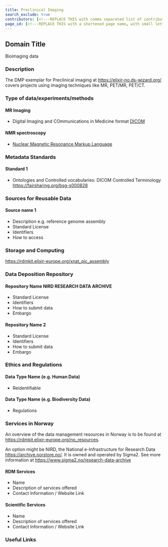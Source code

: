 ```yaml
---
title: Preclinical Imaging
search_exclude: true
contributors: [<!---REPLACE THIS with comma separated list of contributors--->]
page_id: [<!---REPLACE THIS with a shortened page name, with small letters and spaces, or an acronym in capital and small letters--->]
---
```


## Domain Title
<!--Example: High-Throughput Screening-->
Bioimaging data

### Description
The DMP exemplar for Preclinical imaging at https://elixir-no.ds-wizard.org/ covers projects using imaging techniques like MR, PET/MR, PET/CT. 

### Type of data/experiments/methods
#### MR Imaging
- Digital Imaging and COmmunications in Medicine format [DICOM](https://fairsharing.org/bsg-s000114)

#### NMR spectroscopy
- [Nuclear Magnetic Resonance Markup Language](https://fairsharing.org/bsg-s000563)

### Metadata Standards
#### Standard 1
- Ontologies and Controlled vocabularies: DICOM Controlled Terminology https://fairsharing.org/bsg-s000828

### Sources for Reusable Data
#### Source name 1 
- Description e.g. reference genome assembly
- Standard License
- Identifiers
- How to access

### Storage and Computing
<!--Add information about e.g. NeLS-->
  https://rdmkit.elixir-europe.org/xnat_pic_assembly

### Data Deposition Repository

#### Repository Name NIRD RESEARCH DATA ARCHIVE 
- Standard License
- Identifiers
- How to submit data
- Embargo

#### Repository Name 2
- Standard License
- Identifiers
- How to submit data
- Embargo

### Ethics and Regulations
<!--Add information about laws and policies in Norway for relevant data types-->

#### Data Type Name (e.g. Human Data) 
- Reidentifiable

#### Data Type Name (e.g. Biodiversity Data) 
- Regulations

### Services in Norway
<!--Add one line description-->
An overview of the data management resources in Norway is to be found at https://rdmkit.elixir-europe.org/no_resources.

An option might be NIRD, the National e-Infrastructure for Research Data https://archive.norstore.no/. It is owned and operated by Sigma2. See more information at https://www.sigma2.no/research-data-archive

#### RDM Services
- Name
- Description of services offered
- Contact Information / Website Link

#### Scientific Services
- Name
- Description of services offered
- Contact Information / Website Link

### Useful Links
<!--Add a list of relevant external/global tools-->
